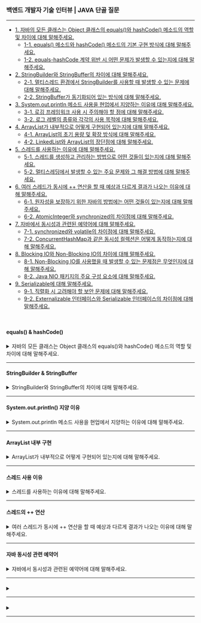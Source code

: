 ### 백엔드 개발자 기술 인터뷰 | JAVA 단골 질문

---

- [1. 자바의 모든 클래스는 Object 클래스의 equals()와 hashCode() 메소드의 역할 및 차이에 대해 말해주세요.](#equals--hashcode)
  - [1-1. equals() 메소드와 hashCode() 메소드의 기본 구현 방식에 대해 말해주세요.]()
  - [1-2. equals-hashCode 계약 위반 시 어떤 문제가 발생할 수 있는지에 대해 말해주세요.]()
- [2. StringBuilder와 StringBuffer의 차이에 대해 말해주세요.](#stringbuilder--stringbuffer)
  - [2-1. 멀티스레드 환경에서 StringBuilder를 사용할 때 발생할 수 있는 문제에 대해 말해주세요.]()
  - [2-2. StringBuffer가 동기화되어 있는 방식에 대해 말해주세요.]()
- [3. System.out.println 메소드 사용을 현업에서 지양하는 이유에 대해 말해주세요.](#systemoutprintln-지양-이유)
  - [3-1. 로깅 프레임워크 사용 시 주의해야 할 점에 대해 말해주세요.]()
  - [3-2. 로그 레벨의 종류와 각각의 사용 목적에 대해 말해주세요.]()
- [4. ArrayList가 내부적으로 어떻게 구현되어 있는지에 대해 말해주세요.](#arraylist-내부-구현)
  - [4-1. ArrayList의 초기 용량 및 확장 방식에 대해 말해주세요.]()
  - [4-2. LinkedList와 ArrayList의 장단점에 대해 말해주세요.]()
- [5. 스레드를 사용하는 이유에 대해 말해주세요.](#스레드-사용-이유)
  - [5-1. 스레드를 생성하고 관리하는 방법으로 어떤 것들이 있는지에 대해 말해주세요.]()
  - [5-2. 멀티스레딩에서 발생할 수 있는 주요 문제와 그 해결 방법에 대해 말해주세요.]()
- [6. 여러 스레드가 동시에 ++ 연산을 할 때 예상과 다르게 결과가 나오는 이유에 대해 말해주세요.](#스레드의--연산)
  - [6-1. 원자성을 보장하기 위한 자바의 방법에는 어떤 것들이 있는지에 대해 말해주세요.]()
  - [6-2. AtomicInteger와 synchronized의 차이점에 대해 말해주세요.]()
- [7. 자바에서 동시성과 관련된 예약어에 대해 말해주세요.](#자바-동시성-관련-예약어)
  - [7-1. synchronized와 volatile의 차이점에 대해 말해주세요.]()
  - [7-2. ConcurrentHashMap과 같은 동시성 컬렉션은 어떻게 동작하는지에 대해 말해주세요.]()
- [8. Blocking IO와 Non-Blocking IO의 차이에 대해 말해주세요.]()
  - [8-1. Non-Blocking IO를 사용했을 때 발생할 수 있는 문제점은 무엇인지에 대해 말해주세요.]()
  - [8-2. Java NIO 패키지의 주요 구성 요소에 대해 말해주세요.]()
- [9. Serializable에 대해 말해주세요.]()
  - [9-1. 직렬화 시 고려해야 할 보안 문제에 대해 말해주세요.]()
  - [9-2. Externalizable 인터페이스와 Serializable 인터페이스의 차이점에 대해 말해주세요.]()

<br>

#### equals() & hashCode()

<details>
<summary>자바의 모든 클래스는 Object 클래스의 equals()와 hashCode() 메소드의 역할 및 차이에 대해 말해주세요.</summary>

- 자바에서 모든 클래스는 Object 클래스의 기본 메서드인 equals()와 hashCode()를 상속받는다.
  - **equals()**는 두 객체의 논리적 동등성을 비교하는 메서드로, 기본 구현은 동일한 인스턴스(참조 동일성)를 검사한다.
  - **hashCode()**는 객체의 해시 값을 반환하여, 주로 해시 기반 컬렉션에서 객체를 식별하는 데 사용된다.

> 두 메서드는 equals-hashCode 계약에 따라, 두 객체가 equals()로 같으면 반드시 같은 hashCode() 값을 가져야 한다.

<details>
<summary>⁉️ equals() 메소드와 hashCode() 메소드의 기본 구현 방식에 대해 말해주세요.</summary>

- 기본적으로 Object 클래스의 equals()는 동일한 참조인지 확인하며, hashCode()는 객체의 메모리 주소를 기반으로 해시 값을 생성한다.
- 따라서 재정의하지 않으면 객체의 논리적 동등성은 올바르게 판단되지 않을 수 있다.

</details>

<br>

<details>
<summary>⁉️ equals-hashCode 계약 위반 시 어떤 문제가 발생할 수 있는지에 대해 말해주세요.</summary>

- 계약을 위반하면 HashMap, HashSet 등 해시 기반 컬렉션에서 객체를 올바르게 저장하거나 검색하지 못해 데이터 중복, 누락 또는 잘못된 조회 결과가 발생할 수 있다.

</details>

</details>

---

#### StringBuilder & StringBuffer

<details>
<summary>StringBuilder와 StringBuffer의 차이에 대해 말해주세요.</summary>

- StringBuilder와 StringBuffer 모두 문자열을 변경할 수 있는(mutable) 클래스로, 내부적으로 가변 배열을 사용한다.


- **StringBuffer**는 모든 메서드가 동기화되어 있어 스레드 안전(thread-safe)하지만, 
- **StringBuilder**는 동기화되지 않아 단일 스레드 환경에서 더 빠른 성능을 보인다.

<details>
<summary>⁉️ 멀티스레드 환경에서 StringBuilder를 사용할 때 발생할 수 있는 문제에 대해 말해주세요.</summary>

- StringBuilder는 동기화가 되어 있지 않으므로 여러 스레드가 동시에 접근하면 데이터 손상이나 일관성 문제가 발생할 수 있다.

</details>

<br>

<details>
<summary>⁉️ StringBuffer가 동기화되어 있는 방식에 대해 말해주세요.</summary>

- StringBuffer의 메서드들은 synchronized 키워드로 보호되어 있어, 한 번에 하나의 스레드만 접근할 수 있다.
- 이로 인해 멀티스레드 환경에서도 안전하게 문자열을 조작할 수 있다.

</details>

</details>

---

#### System.out.println() 지양 이유

<details>
<summary>System.out.println 메소드 사용을 현업에서 지양하는 이유에 대해 말해주세요.</summary>

- System.out.println은 디버깅이나 간단한 출력에 유용하지만, 운영 환경에서는 성능 저하, 출력 제어 부족, 로그 레벨 관리 미흡 등의 이유로 지양한다.
- 대신 Log4j, SLF4J 같은 로깅 프레임워크를 사용하면 로그 레벨 설정, 포맷 지정, 외부 저장 등 다양한 기능을 제공받을 수 있다.

<details>
<summary>⁉️ 로깅 프레임워크 사용 시 주의해야 할 점에 대해 말해주세요.</summary>

- 로그 설정 파일 관리, 로그 레벨 설정, 성능에 미치는 영향, 그리고 보안 및 민감 정보 노출 방지 등을 주의해야 한다.

</details>

<br>

<details>
<summary>⁉️ 로그 레벨의 종류와 각각의 사용 목적에 대해 말해주세요.</summary>

- 대표적인 로그 레벨에는 DEBUG(개발 및 디버깅용), INFO(일반 정보), WARN(경고), ERROR(오류), FATAL(치명적 오류)가 있으며,
- 로그 레벨에 따라 출력 여부와 상세 정보의 양을 조절한다.

</details>

</details>

---

#### ArrayList 내부 구현

<details>
<summary>ArrayList가 내부적으로 어떻게 구현되어 있는지에 대해 말해주세요.</summary>

- ArrayList는 내부적으로 가변 크기의 배열(Object[])을 사용하여 요소들을 저장한다.
- 요소 추가 시, 배열의 크기가 부족하면 새로운 배열을 할당하고 기존 요소들을 복사한다.
- 이러한 구조는 임의 접근(random access)이 빠르지만, 중간에 요소를 추가하거나 삭제할 때는 배열 이동으로 인해 성능이 떨어질 수 있다.

<details>
<summary>⁉️ ArrayList의 초기 용량 및 확장 방식에 대해 말해주세요.</summary>

- ArrayList는 기본 초기 용량을 가지고 있으며, 필요 시 용량을 약 1.5배씩 확장한다.
- 이는 배열 복사 비용을 줄이기 위한 전략이다.

</details>

<br>

<details>
<summary>⁉️ LinkedList와 ArrayList의 장단점에 대해 말해주세요.</summary>

- ArrayList는 임의 접근이 빠르지만, 중간 삽입 및 삭제가 느리고, 
- LinkedList는 삽입 및 삭제가 빠르지만 임의 접근이 느리다.

</details>

</details>

---

#### 스레드 사용 이유

<details>
<summary>스레드를 사용하는 이유에 대해 말해주세요.</summary>

- 스레드는 한 프로세스 내에서 여러 작업을 동시에 수행할 수 있도록 하여 CPU의 멀티코어 활용, I/O 대기 시간 동안 다른 작업 수행, 응답성 향상 등의 이점을 제공한다.
- 이를 통해 프로그램의 효율성과 사용자 경험을 개선할 수 있다.

<details>
<summary>⁉️ 스레드를 생성하고 관리하는 방법으로 어떤 것들이 있는지에 대해 말해주세요.</summary>

- Thread 클래스를 상속하거나 Runnable 인터페이스를 구현하는 방법이 있으며, Executor Framework를 활용하여 스레드 풀로 관리할 수 있다.

</details>

<br>

<details>
<summary>⁉️ 멀티스레딩에서 발생할 수 있는 주요 문제와 그 해결 방법에 대해 말해주세요.</summary>

- 레이스 컨디션, 데드락, 스레드 간의 자원 경쟁 등이 있으며, 
- 동기화(synchronized), volatile, Lock과 같은 메커니즘으로 해결할 수 있다.

</details>

</details>

---

#### 스레드의 ++ 연산

<details>
<summary>여러 스레드가 동시에 ++ 연산을 할 때 예상과 다르게 결과가 나오는 이유에 대해 말해주세요.</summary>

- ++ 연산은 읽기-수정-쓰기 세 단계로 이루어지며, 원자적 연산이 아니다.
- 여러 스레드가 동시에 ++ 연산을 수행하면, 각 스레드가 값을 읽은 후 수정하고 쓰는 과정에서 중복되거나 덮어쓰게 되어, 최종 결과가 예상 값보다 작게 나올 수 있다.

<details>
<summary>⁉️ 원자성을 보장하기 위한 자바의 방법에는 어떤 것들이 있는지에 대해 말해주세요.</summary>

- synchronized, volatile, 그리고 AtomicInteger와 같은 java.util.concurrent.atomic 패키지의 클래스를 사용할 수 있다.

</details>

<br>

<details>
<summary>⁉️AtomicInteger와 synchronized의 차이점에 대해 말해주세요. </summary>

- AtomicInteger는 Lock 없이도 원자적 연산을 지원해 성능이 우수하지만, 
- 복잡한 동기화가 필요한 경우에는 synchronized가 유연한 제어를 제공한다.

</details>

</details>

---

#### 자바 동시성 관련 예약어

<details>
<summary>자바에서 동시성과 관련된 예약어에 대해 말해주세요.</summary>

- 자바에서는 synchronized와 volatile 두 가지 주요 동시성 예약어를 제공한다.


- synchronized는 특정 블록이나 메서드에 대해 한 번에 하나의 스레드만 접근할 수 있도록 잠금(Lock) 기능을 제공한다.
- volatile은 변수의 값을 메인 메모리에서 읽고 쓸 수 있도록 하여, 여러 스레드 간의 가시성을 보장한다.

<details>
<summary>⁉️ synchronized와 volatile의 차이점에 대해 말해주세요.</summary>

- synchronized는 임계 영역을 보호하여 동시에 하나의 스레드만 접근하게 하지만, 
- volatile은 변수의 최신 값을 보장해주며, 동기화처럼 상호 배제를 제공하지 않는다.

</details>

<br>

<details>
<summary>⁉️ ConcurrentHashMap과 같은 동시성 컬렉션은 어떻게 동작하는지에 대해 말해주세요.</summary>

- ConcurrentHashMap은 내부적으로 세그먼트(segment) 락이나 CAS(compare-and-swap) 연산을 사용하여 동시 접근을 제어하며, 
- 높은 동시성 수준을 유지하면서도 성능을 최적화한다.

</details>

</details>

---

#### 

<details>
<summary></summary>

-

<details>
<summary>⁉️ </summary>
</details>

<br>

<details>
<summary>⁉️ </summary>
</details>

</details>

---

#### 

<details>
<summary></summary>

-

<details>
<summary>⁉️ </summary>
</details>

<br>

<details>
<summary>⁉️ </summary>
</details>

</details>

---
